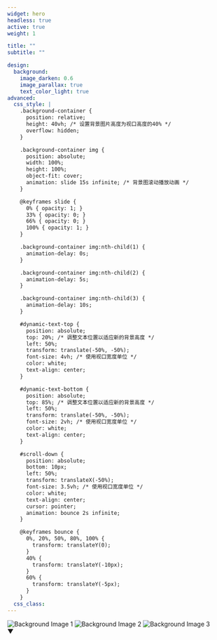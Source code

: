 ```yaml
---
widget: hero
headless: true
active: true
weight: 1

title: ""
subtitle: ""

design:
  background:
    image_darken: 0.6
    image_parallax: true
    text_color_light: true
advanced:
  css_style: |
    .background-container {
      position: relative;
      height: 40vh; /* 设置背景图片高度为视口高度的40% */
      overflow: hidden;
    }

    .background-container img {
      position: absolute;
      width: 100%;
      height: 100%;
      object-fit: cover;
      animation: slide 15s infinite; /* 背景图滚动播放动画 */
    }

    @keyframes slide {
      0% { opacity: 1; }
      33% { opacity: 0; }
      66% { opacity: 0; }
      100% { opacity: 1; }
    }

    .background-container img:nth-child(1) {
      animation-delay: 0s;
    }

    .background-container img:nth-child(2) {
      animation-delay: 5s;
    }

    .background-container img:nth-child(3) {
      animation-delay: 10s;
    }

    #dynamic-text-top {
      position: absolute;
      top: 20%; /* 调整文本位置以适应新的背景高度 */
      left: 50%;
      transform: translate(-50%, -50%);
      font-size: 4vh; /* 使用视口宽度单位 */
      color: white;
      text-align: center;
    }

    #dynamic-text-bottom {
      position: absolute;
      top: 85%; /* 调整文本位置以适应新的背景高度 */
      left: 50%;
      transform: translate(-50%, -50%);
      font-size: 2vh; /* 使用视口宽度单位 */
      color: white;
      text-align: center;
    }

    #scroll-down {
      position: absolute;
      bottom: 10px;
      left: 50%;
      transform: translateX(-50%);
      font-size: 3.5vh; /* 使用视口宽度单位 */
      color: white;
      text-align: center;
      cursor: pointer;
      animation: bounce 2s infinite;
    }

    @keyframes bounce {
      0%, 20%, 50%, 80%, 100% {
        transform: translateY(0);
      }
      40% {
        transform: translateY(-10px);
      }
      60% {
        transform: translateY(-5px);
      }
    }
  css_class:
---
```


<div class="background-container">
  <img src="image1.png" alt="Background Image 1">
  <img src="image2.png" alt="Background Image 2">
  <img src="image3.png" alt="Background Image 3">
</div>

<div id="dynamic-text-top"></div>
<div id="dynamic-text-bottom"></div>
<div id="scroll-down">&#x25BC;</div>

<script>
  const textsTop = ["Welcome to Pervasive Intelligence Lab (PEILab) 👋"];
  const textsBottom = ["Join Us on Our Journey in HKUST"];
  function typeText(elementId, texts, callback) {
    let count = 0;
    let index = 0;
    let currentText = '';
    let letter = '';
    (function type(){
      if (count === texts.length) {
        if (callback) callback();
        return;
      }
      currentText = texts[count];
      letter = currentText.slice(0, ++index);
      document.getElementById(elementId).textContent = letter;
      if (letter.length === currentText.length) {
        count++;
        index = 0;
        setTimeout(type, 1000);
      } else {
        setTimeout(type, 30);
      }
    }());
  }
  typeText('dynamic-text-top', textsTop, function() {
    typeText('dynamic-text-bottom', textsBottom);
  });
  document.getElementById('scroll-down').addEventListener('click', function () {
    window.scrollTo({
      top: window.innerHeight,
      behavior: 'smooth'
    });
  });
</script>